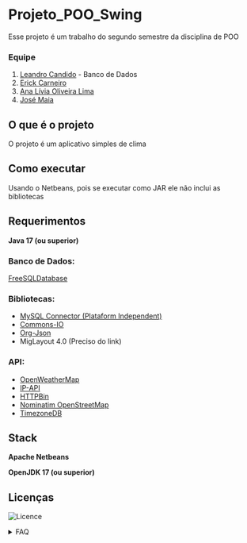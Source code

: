 # Projeto_POO_Swing

Esse projeto é um trabalho do segundo semestre da disciplina de POO 

### Equipe
1. [Leandro Candido](https://github.com/marshfellow42) - Banco de Dados
2. [Erick Carneiro](https://github.com/Asperaven)
3. [Ana Lívia Oliveira Lima](https://github.com/livia0oliveira)
4. [José Maia](https://github.com/JoseMaia07)

## O que é o projeto
O projeto é um aplicativo simples de clima

## Como executar
Usando o Netbeans, pois se executar como JAR ele não inclui as bibliotecas

## Requerimentos
**Java 17 (ou superior)**
### Banco de Dados: 
[FreeSQLDatabase](https://www.freesqldatabase.com/)
### Bibliotecas: 
- [MySQL Connector (Plataform Independent)](https://dev.mysql.com/downloads/connector/j/)
- [Commons-IO](https://mvnrepository.com/artifact/commons-io/commons-io/2.15.0)
- [Org-Json](https://mvnrepository.com/artifact/org.json/json/20231013)
- MigLayout 4.0 (Preciso do link)
### API:
- [OpenWeatherMap](https://openweathermap.org/current)
- [IP-API](https://ip-api.com/docs/api:json)
- [HTTPBin](http://httpbin.org/ip)
- [Nominatim OpenStreetMap](https://nominatim.org/release-docs/latest/api/Overview/)
- [TimezoneDB](https://timezonedb.com/references/get-time-zone)

## Stack
**Apache Netbeans**

**OpenJDK 17 (ou superior)**

## Licenças
![Licence](https://img.shields.io/badge/Licence-MIT-yellow)

<details>
  <summary>FAQ</summary>

+ <details>
  <summary>Qual IDE nós usamos?</summary>
  &nbsp &nbsp &nbsp Apache Netbeans </details>
  
+ <details>
  <summary>Como acessar nosso banco de dados?</summary>
  &nbsp &nbsp &nbsp 1. Entre nesse site: "phpmyadmin.co"
  <br>
  &nbsp &nbsp &nbsp 2. Na barra de host, digite: "sql10.freesqldatabase.com"
  <br>
  &nbsp &nbsp &nbsp 3. Na barra de usuário, digite: "sql10663137"
  <br>
  &nbsp &nbsp &nbsp 4. Na barra de senha, digite: "LWxSrSziSd"
  </details>

+ <details>
  <summary>Pra que criar um pull request ao invés de mandar tudo direto na Main como sempre?</summary>
  &nbsp &nbsp &nbsp Para não ter problema na hora de mandar alguma mudança para o repositório principal, sem que apague o progresso de outro membro, já que esse é um projeto de escala maior
  </details>
  
+ <details>
  <summary>Como criar um Pull Request?</summary>
  &nbsp &nbsp &nbsp 1. Faça um fork do nosso repositório
  <br>
  <p>&nbsp &nbsp &nbsp 2. Faça um "clone" dele no seu computador: "git clone https://github.com/(seu nome de usuario)/Projeto_POO_Swing.git"</p>
  <b>&nbsp &nbsp &nbsp Depois de fazer as suas alterações</b>
  <br>
  &nbsp &nbsp &nbsp 3. Entre na pasta onde tenha feito o fork e abra o git bash 
  <br>
  &nbsp &nbsp &nbsp 4. Adicione todos os arquivos modificados: "git add . && git status"
  <br>
  &nbsp &nbsp &nbsp 5. Faça um commit: "git commit"
  <br>
  <p> &nbsp &nbsp &nbsp 6. Faça um push para o seu fork: "git push -u origin main"</p>
  <b>&nbsp &nbsp &nbsp Quando for fazer um pull request para a main</b>
  <br>
  &nbsp &nbsp &nbsp 6. Entre no repositório onde havia feito um fork
  <br>
  &nbsp &nbsp &nbsp 7. Lá dentro vai aparecer algo como "Compare and Pull Request" ou "1 (ou mais) commits ahead", lá você poderá fazer o pull request para o nosso repositório
  </details>
</details>
